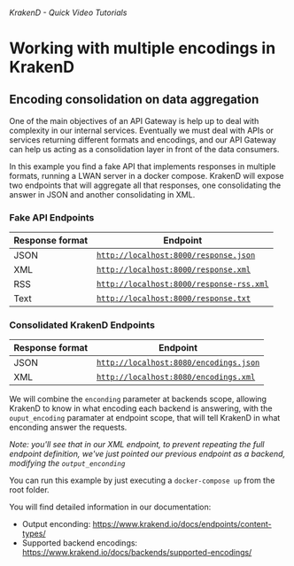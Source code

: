 ###### KrakenD - Quick Video Tutorials

# Working with multiple encodings in KrakenD

## Encoding consolidation on data aggregation

One of the main objectives of an API Gateway is help up to deal with complexity in our internal services. Eventually we must deal with APIs or services returning different formats and encodings, and our API Gateway can help us acting as a consolidation layer in front of the data consumers.

In this example you find a fake API that implements responses in multiple formats, running a LWAN server in a docker compose. KrakenD will expose two endpoints that will aggregate all that responses, one consolidating the answer in JSON and another consolidating in XML.

### Fake API Endpoints

| Response format | Endpoint                                                                           |
|-----------------|------------------------------------------------------------------------------------|
| JSON            | [`http://localhost:8000/response.json`](http://localhost:8000/response.json)       |
| XML             | [`http://localhost:8000/response.xml`](http://localhost:8000/response.xml)         |
| RSS             | [`http://localhost:8000/response-rss.xml`](http://localhost:8000/response-rss.xml) |
| Text            | [`http://localhost:8000/response.txt`](http://localhost:8000/response.txt)         |

### Consolidated KrakenD Endpoints

| Response format | Endpoint                                                                       |
|-----------------|--------------------------------------------------------------------------------|
| JSON            | [`http://localhost:8080/encodings.json`](http://localhost:8080/encodings.json) |
| XML             | [`http://localhost:8080/encodings.xml`](http://localhost:8080/encodings.xml)   |

We will combine the `enconding` parameter at backends scope, allowing KrakenD to know in what encoding each backend is answering, with the `ouput_encoding` paramater at endpoint scope, that will tell KrakenD in what enconding answer the requests.

_Note: you'll see that in our XML endpoint, to prevent repeating the full endpoint definition, we've just pointed our previous endpoint as a backend, modifying the `output_enconding`_

You can run this example by just executing a `docker-compose up` from the root folder.

You will find detailed information in our documentation:
- Output enconding: https://www.krakend.io/docs/endpoints/content-types/
- Supported backend encodings: https://www.krakend.io/docs/backends/supported-encodings/
